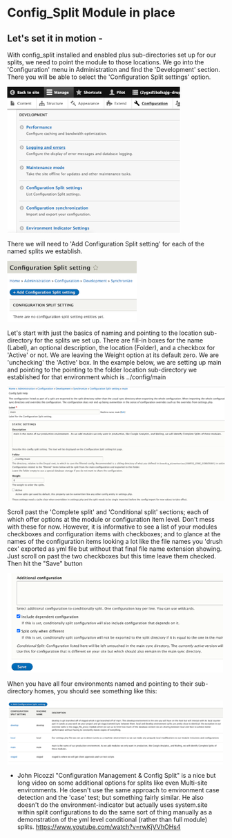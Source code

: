 
# Config_Split Module in place
## Let's set it in motion -

With config_split installed and enabled plus sub-directories set up for our splits, we need to point the module to those locations.  We go into the 'Configuration' menu in Administration and find the 'Development' section.  There you will be able to select the 'Configuration Split settings' option.  

<img src="../cicd/captures/splitcheck1.png"  width="400">

There we will need to 'Add Configuration Split setting' for each of the named splits we establish.

<img src="../cicd/captures/splitcheck2.png"  width="300">

Let's start with just the basics of naming and pointing to the location sub-directory for the splits we set up.  There are fill-in boxes for the name (Label), an optional description, the location (Folder), and a checkbox for 'Active' or not.  We are leaving the Weight option at its default zero.  We are 'unchecking' the 'Active' box.  In the example below, we are setting up main and pointing to the pointing to the folder location sub-directory we established for that environment which is   ../config/main

<img src="../cicd/captures/splitcheck3.png"  width="700">

Scroll past the 'Complete split' and 'Conditional split' sections; each of which offer options at the module or  configuration item level.  Don't mess with these for now.  However, it is informative to see a list of your modules checkboxes and configuration items with checkboxes; and to glance at the names of the configuration items looking a lot like the file names you 'drush cex' exported as yml file but without that final file name extension showing.  
Just scroll on past the two checkboxes but this time leave them checked.  Then hit the "Save" button 

<img src="../cicd/captures/splitcheck4.png"  width="500">

When you have all four environments named and pointing to their sub-directory homes, you should see something like this:

<img src="../cicd/captures/splitcheck5.png"  width="500">

* John Picozzi "Configuration Management & Config Split" is a nice but long video on some additional options for splits like even Multi-site environments.  He doesn't use the same approach to environment case detection and the 'case' test; but something fairly similar.  He also doesn't do the environment-indicator but actually uses system.site within split configurations to do the same sort of thing manually as a demonstration of the yml level conditional (rather than full module) splits. 
https://www.youtube.com/watch?v=rwKjVVhOHs4
